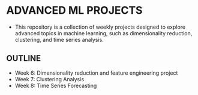 # ADVANCED ML PROJECTS
- This repository is a collection of weekly projects designed to explore advanced topics in machine learning, such as dimensionality reduction, clustering, and time series analysis.

## OUTLINE
- Week 6: Dimensionality reduction and feature engineering project
- Week 7: Clustering Analysis
- Week 8: Time Series Forecasting

